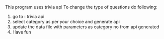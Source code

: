 This program uses trivia api 
To change the type of questions do following:
1) go to : trivia api
2) select category as per your choice and generate api
3) update the data file with parameters as category no from api generated
4) Have fun 
